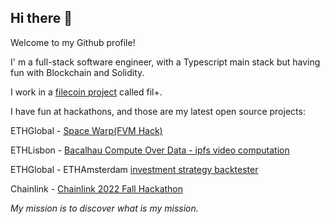 ## Hi there 👋
Welcome to my Github profile!

I' m a full-stack software engineer, with a Typescript main stack but having fun with Blockchain and Solidity.

I work in a [filecoin project](https://github.com/filecoin-project) called fil+.


I have fun at hackathons, and those are my latest open source projects:

ETHGlobal - [Space Warp(FVM Hack)]( https://github.com/fabriziogianni7/Smart-Notary-Protocol )

ETHLisbon - [Bacalhau Compute Over Data - ipfs video computation](https://github.com/rickkdev/ipfs-video-computation-bacalhau)

ETHGlobal - ETHAmsterdam [investment strategy backtester](https://github.com/fabriziogianni7/straEthgify)

Chainlink - [Chainlink 2022 Fall Hackathon ](https://github.com/ialberquilla/chainlink-technical-indicators) 



*My mission is to discover what is my mission.*


<!--
**fabriziogianni7/fabriziogianni7** is a ✨ _special_ ✨ repository because its `README.md` (this file) appears on your GitHub profile.

Here are some ideas to get you started:

- 🔭 I’m currently working on ...
- 🌱 I’m currently learning ...
- 👯 I’m looking to collaborate on ...
- 🤔 I’m looking for help with ...
- 💬 Ask me about ...
- 📫 How to reach me: ...
- 😄 Pronouns: ...
- ⚡ Fun fact: ...
-->
